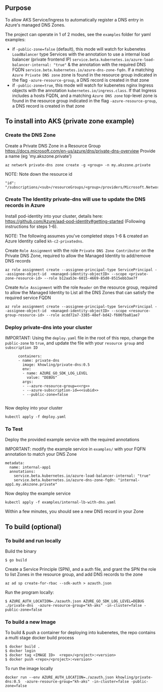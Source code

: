 ## Purpose

To allow AKS Service/Ingress to automatically register a DNS entry in Azure's managed DNS Zones.

The project can operate in 1 of 2 modes, see the `examples` folder for yaml examples:
 * if `-public-zone=false` (default), this mode will watch for kubenetes `LoadBalancer` type Services with the annotation to use a internal load balancer (private frontend IP) `service.beta.kubernetes.io/azure-load-balancer-internal: "true"` & the annotation with the required DNS FQDN `service.beta.kubernetes.io/azure-dns-zone-fqdn`.  If a matching `Azure Private DNS zone` zone is found in the resource group indicated in the flag `-azure-resource-group`, a DNS record is created in that zone
 * if `-public-zone=true`, this mode will watch for kubenetes nginx Ingress objects with the annotation  `kubernetes.io/ingress.class`.  If that Ingress includes a hosts FQDN, and a matching `Azure DNS zone` top-level zone is found in the resource group indicated in the flag `-azure-resource-group`, a DNS record is created in that zone


## To install into AKS (private zone example)

### Create the DNS Zone

Create a Private DNS Zone in a Resource Group https://docs.microsoft.com/en-us/azure/dns/private-dns-overview
Provide a name (eg 'my.akszone.private')

```
az network private-dns zone create -g <group> -n my.akszone.private
```

NOTE: Note down the resource id
```
"id": "/subscriptions/<sub>/resourceGroups/<group>/providers/Microsoft.Network/privateDnsZones/<zone>",
```

### Create The Identity private-dns will use to update the DNS records in Azure

Install pod-identity into your cluster, details here: https://github.com/Azure/aad-pod-identity#getting-started
(Following instructions for steps 1-6).  

NOTE: The following assumes you've completed steps 1-6 & created an Azure Identity called `kh-c2-privatedns`.


Create `Role Assignment` with the role `Private DNS Zone Contributor` on the Private DNS Zone, required to allow the Managed Identity to add/remove DNS records

```
az role assignment create --assignee-principal-type ServicePrincipal --assignee-object-id  <managed-identity-objectID> --scope <private-zone-resource-id> --role b12aa53e-6015-4669-85d0-8515ebb3ae7f
```


Create `Role Assignment` with the role `Reader` on the resource group, required to allow the Managed Identity to List all the DNS Zones that can satisfy the required service FQDN

```
az role assignment create --assignee-principal-type ServicePrincipal --assignee-object-id  <managed-identity-objectID> --scope <resource-group-resource-id> --role acdd72a7-3385-48ef-bd42-f606fba81ae7
```

### Deploy private-dns into your cluster


IMPORTANT: Using the `deploy.yaml` file in the root of this repo, change the `public-zone` to `true`, and update the file with your `resource group` and `subscription ID`

```
      containers:
      - name: private-dns
        image: khowling/private-dns:0.5
        env:
        - name: AZURE_GO_SDK_LOG_LEVEL
          value: "DEBUG"
        args:
        - --azure-resource-group=<<rg>>
        - --azure-subscription-id=<<subid>>
        - --public-zone=false
        
```

Now deploy into your cluster

```
kubectl apply -f deploy.yaml
```


### To Test

Deploy the provided example service with the required annotations 

IMPORTANT: modify the example service in `examples/` with your FQFN annotation to match your DNS Zone
```
metadata:
  name: internal-app1
  annotations:
    service.beta.kubernetes.io/azure-load-balancer-internal: "true"
    service.beta.kubernetes.io/azure-dns-zone-fqdn: "internal-app1.my.akszone.private"
```

Now deploy the example service

```
kubectl apply -f examples/internal-lb-with-dns.yaml
```

Within a few minutes, you should see a new DNS record in your Zone


## To build (optional)

### To build and run locally

Build the binary
```
$ go build
```

Create a Service Principle (SPN), and a auth file, and grant the SPN the role to list Zones in the resource group, and add DNS records to the zone
```
az ad sp create-for-rbac --sdk-auth > azauth.json
```

Run the program locally:

```
$ AZURE_AUTH_LOCATION=./azauth.json AZURE_GO_SDK_LOG_LEVEL=DEBUG ./private-dns  -azure-resource-group="kh-aks" -in-cluster=false -public-zone=false
```

### To build a new Image

To build & push a container for deploying into kubenetes, the repo contains a multi stage docker build process 

```
$ docker build .
$ docker login
$ docker tag <IMAGE ID>  <repo>/<project>:<version>
$ docker push <repo>/<project>:<version>
```

To run the image locally

```
docker run --env AZURE_AUTH_LOCATION=./azauth.json khowling/private-dns:0.5  -azure-resource-group="kh-aks" -in-cluster=false -public-zone=false
```
